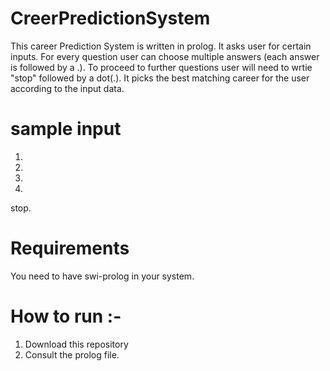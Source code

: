 # CreerPredictionSystem
This career Prediction System is written in prolog. It asks user for certain inputs. For every question user can choose multiple answers (each answer is followed by a .). To proceed to further questions user will need to wrtie "stop" followed by a dot(.). It picks the best matching career for the user according to the input data.

# sample input
1.
2.
3.
4.
stop.

# Requirements 
You need to have swi-prolog in your system.

# How to run :-
1.  Download this repository
2.  Consult the prolog file.
